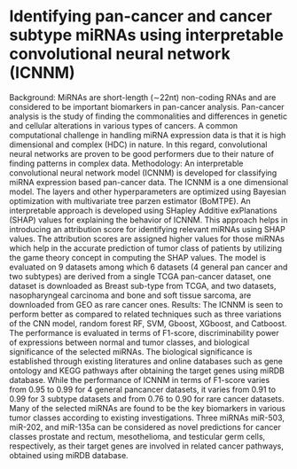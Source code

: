 # Identifying pan-cancer and cancer subtype miRNAs using interpretable convolutional neural network (ICNNM)
Background: MiRNAs are short-length (∼22nt) non-coding RNAs and are considered to be important biomarkers
in pan-cancer analysis. Pan-cancer analysis is the study of finding the commonalities and differences in
genetic and cellular alterations in various types of cancers. A common computational challenge in handling
miRNA expression data is that it is high dimensional and complex (HDC) in nature. In this regard, convolutional
neural networks are proven to be good performers due to their nature of finding patterns in complex data.
Methodology: An interpretable convolutional neural network model (ICNNM) is developed for classifying
miRNA expression based pan-cancer data. The ICNNM is a one dimensional model. The layers and other
hyperparameters are optimized using Bayesian optimization with multivariate tree parzen estimator (BoMTPE).
An interpretable approach is developed using SHapley Additive exPlanations (SHAP) values for explaining the
behavior of ICNNM. This approach helps in introducing an attribution score for identifying relevant miRNAs
using SHAP values. The attribution scores are assigned higher values for those miRNAs which help in the
accurate prediction of tumor class of patients by utilizing the game theory concept in computing the SHAP
values. The model is evaluated on 9 datasets among which 6 datasets (4 general pan cancer and two subtypes)
are derived from a single TCGA pan-cancer dataset, one dataset is downloaded as Breast sub-type from TCGA,
and two datasets, nasopharyngeal carcinoma and bone and soft tissue sarcoma, are downloaded from GEO as
rare cancer ones.
Results: The ICNNM is seen to perform better as compared to related techniques such as three variations of
the CNN model, random forest RF, SVM, Gboost, XGboost, and Catboost. The performance is evaluated in
terms of F1-score, discriminability power of expressions between normal and tumor classes, and biological
significance of the selected miRNAs. The biological significance is established through existing literatures and
online databases such as gene ontology and KEGG pathways after obtaining the target genes using miRDB
database. While the performance of ICNNM in terms of F1-score varies from 0.95 to 0.99 for 4 general pancancer
datasets, it varies from 0.91 to 0.99 for 3 subtype datasets and from 0.76 to 0.90 for rare cancer datasets.
Many of the selected miRNAs are found to be the key biomarkers in various tumor classes according to existing
investigations. Three miRNAs miR-503, miR-202, and miR-135a can be considered as novel predictions for
cancer classes prostate and rectum, mesothelioma, and testicular germ cells, respectively, as their target genes
are involved in related cancer pathways, obtained using miRDB database.


